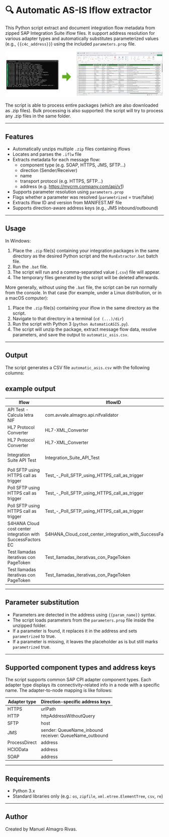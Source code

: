 # 🔍 Automatic AS-IS Iflow extractor

This Python script extract and document integration flow metadata from zipped SAP Integration Suite iflow files. It support address resolution for various adapter types and automatically substitutes parameterized values (e.g., `{{c4c_address}}`) using the included `parameters.prop` file.

![Example of the script working and resulting file imported into Excel](https://github.com/malmriv/malmriv.github.io/blob/master/images/ScreenshotASIS.png?raw=true)

The script is able to process entire packages (which are also downloaded as .zip files). Bulk processing is also supported: the script will try to process any .zip files in the same folder.

---

## Features

- Automatically unzips multiple `.zip` files containing iflows  
- Locates and parses the `.iflw` file  
- Extracts metadata for each message flow:  
  - component type (e.g. SOAP, HTTPS, JMS, SFTP...)
  - direction  (Sender/Receiver)
  - name  
  - transport protocol (e.g. HTTPS, SFTP...)  
  - address (e.g. https://mycrm.company.com/api/v1)
- Supports parameter resolution using `parameters.prop`
- Flags whether a parameter was resolved (`parametrized` = true/false)
- Extracts iflow ID and version from MANIFEST.MF file
- Supports direction-aware address keys (e.g., JMS inbound/outbound)  

---

## Usage

In Windows:
1. Place the `.zip` file(s) containing your integration packages in the same directory as the desired Python script and the `RunExtractor.bat` batch file.
2. Run the `.bat` file.
3. The script will run and a comma-separated value (`.csv`) file will appear.
4. The temporary files generated by the script will be deleted afterwards.

More generally, without using the `.bat` file, the script can be run normally from the console. In that case (for example, under a Linux distribution, or in a macOS computer):
1. Place the `.zip` file(s) containing your iflow in the same directory as the script.
2. Navigate to that directory in a terminal (`cd (...)/dir`)
3. Run the script with Python 3 (`python AutomaticASIS.py`).  
4. The script will unzip the package, extract message flow data, resolve parameters, and save the output to `automatic_asis.csv`.  
---

## Output

The script generates a CSV file `automatic_asis.csv` with the following columns:

## example output

| Iflow                                                      | IflowID                                                    | Version | ComponentType | TransportProtocol | Direction | AdapterName | Address                                                                               | Parametrized |
|------------------------------------------------------------|-------------------------------------------------------------|---------|----------------|--------------------|-----------|-------------|----------------------------------------------------------------------------------------|---------------|
| API Test - Calcula letra NIF                               | com.avvale.almagro.api.nifvalidator                        | 1.0.2   | SOAP           | HTTP               | Sender    | SOAP        | /almagro/API/NIF_Validator                                                            | False         |
| HL7 Protocol Converter                                     | HL7-XML_Converter                                          | 1.0.7   | HTTPS          | HTTPS              | Sender    | HTTPS       | /Almagro/HL7/XML2EDI                                                                  | False         |
| HL7 Protocol Converter                                     | HL7-XML_Converter                                          | 1.0.7   | HTTPS          | HTTPS              | Sender    | HTTPS       | /Almagro/HL7/EDI2XML                                                                  | False         |
| Integration Suite API Test                                 | Integration_Suite_API_Test                                 | 1.0.0   | HCIOData       | HTTP               | Receiver  | OData       | https://integration-suite-xxx.it-cpi024.cfapps.eu10-002.hana.ondemand.com/api/v1/| False         |
| Poll SFTP using HTTPS call as trigger                      | Test_-_Poll_SFTP_using_HTTPS_call_as_trigger               | 1.0.5   | HTTPS          | HTTPS              | Sender    | HTTPS       | /almagro/TestCallSFTP                                                                 | False         |
| Poll SFTP using HTTPS call as trigger                      | Test_-_Poll_SFTP_using_HTTPS_call_as_trigger               | 1.0.5   | HTTP           | HTTP               | Receiver  | HTTP        | https://testalmagro.requestcatcher.com/test                                           | False         |
| Poll SFTP using HTTPS call as trigger                      | Test_-_Poll_SFTP_using_HTTPS_call_as_trigger               | 1.0.5   | PollingSFTP    | SFTP               | Sender    | SFTP        |                                                                                        | False         |
| S4HANA Cloud cost center integration with SuccessFactors EC| S4HANA_Cloud_cost_center_integration_with_SuccessFactors_EC| 1.0.0   | HTTPS          | HTTPS              | Sender    | HTTPS       | /test/s4hana/ssff/costcenterreplicate                                                 | False         |
| Test llamadas iterativas con PageToken                     | Test_llamadas_iterativas_con_PageToken                     | 1.0.1   | HTTP           | HTTP               | Receiver  | HTTP        | http://dominio-inventado.com/api                                                      | False         |
| Test llamadas iterativas con PageToken                     | Test_llamadas_iterativas_con_PageToken                     | 1.0.1   | HTTP           | HTTP               | Receiver  | HTTP        | http://dominio-inventado.com/api                                                      | False         |


---

## Parameter substitution

- Parameters are detected in the address using `{{param_name}}` syntax.  
- The script loads parameters from the `parameters.prop` file inside the unzipped folder.  
- If a parameter is found, it replaces it in the address and sets `parametrized` to true.  
- If a parameter is missing, it leaves the placeholder as is but still marks `parametrized` true.  

---

## Supported component types and address keys

The script supports common SAP CPI adapter component types. Each adapter type displays its connectivity-related info in a node with a specific name. The adapter-to-node mapping is like follows:

| Adapter type | Direction-specific address keys                    |
|----------------|---------------------------------------------------|
| HTTPS          | urlPath                                           |
| HTTP           | httpAddressWithoutQuery                           |
| SFTP           | host                                              |
| JMS            | sender: QueueName_inbound<br>receiver: QueueName_outbound |
| ProcessDirect  | address                                           |
| HCIOData       | address                                           |
| SOAP           | address                                           |

---

## Requirements

- Python 3.x  
- Standard libraries only (e.g.: `os`, `zipfile`, `xml.etree.ElementTree`, `csv`, `re`)  

---

## Author

Created by Manuel Almagro Rivas.
